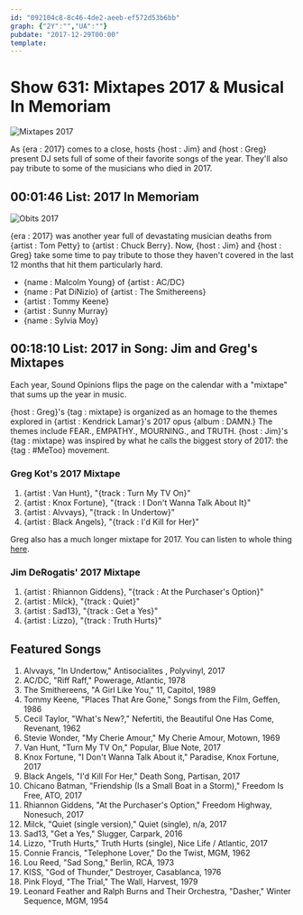 ```yaml
---
id: "092104c8-8c46-4de2-aeeb-ef572d53b6bb"
graph: {"2Y":"","UA":""}
pubdate: "2017-12-29T00:00"
template: 
---
```






# Show 631: Mixtapes 2017 & Musical In Memoriam

![Mixtapes 2017](https://static.soundopinions.org/images/2017/mixtape_17.jpg)

As {era : 2017} comes to a close, hosts {host : Jim} and {host : Greg} present DJ sets full of some of their favorite songs of the year. They'll also pay tribute to some of the musicians who died in 2017.



## 00:01:46 List: 2017 In Memoriam

![Obits 2017](https://static.soundopinions.org/assets/631/2Y0.jpg)

{era : 2017} was another year full of devastating musician deaths from {artist : Tom Petty} to {artist : Chuck Berry}. Now, {host : Jim} and {host : Greg} take some time to pay tribute to those they haven't covered in the last 12 months that hit them particularly hard.

- {name : Malcolm Young} of {artist : AC/DC}
- {name : Pat DiNizio} of {artist : The Smithereens}
- {artist : Tommy Keene}
- {artist : Sunny Murray}
- {name : Sylvia Moy}



## 00:18:10 List: 2017 in Song: Jim and Greg's Mixtapes

Each year, Sound Opinions flips the page on the calendar with a "mixtape" that sums up the year in music.

{host : Greg}'s {tag : mixtape} is organized as an homage to the themes explored in {artist : Kendrick Lamar}'s 2017 opus {album : DAMN.} The themes include FEAR., EMPATHY., MOURNING., and TRUTH. {host : Jim}'s {tag : mixtape} was inspired by what he calls the biggest story of 2017: the {tag : #MeToo} movement.


### Greg Kot's 2017 Mixtape

1. {artist : Van Hunt}, "{track : Turn My TV On}"
2. {artist : Knox Fortune}, "{track : I Don't Wanna Talk About It}"
3. {artist : Alvvays}, "{track : In Undertow}"
4. {artist : Black Angels}, "{track : I'd Kill for Her}"

Greg also has a much longer mixtape for 2017. You can listen to whole thing [here](https://open.spotify.com/user/soundopinions/playlist/568JsLcLLKKslGIJXMhzp3).


### Jim DeRogatis' 2017 Mixtape

1. {artist : Rhiannon Giddens}, "{track : At the Purchaser's Option}"
2. {artist : Milck}, "{track : Quiet}"
3. {artist : Sad13}, "{track : Get a Yes}"
4. {artist : Lizzo}, "{track : Truth Hurts}"



## Featured Songs

1. Alvvays, "In Undertow," Antisocialites , Polyvinyl, 2017
2. AC/DC, "Riff Raff," Powerage, Atlantic, 1978
3. The Smithereens, "A Girl Like You," 11, Capitol, 1989
4. Tommy Keene, "Places That Are Gone," Songs from the Film, Geffen, 1986
5. Cecil Taylor, "What's New?," Nefertiti, the Beautiful One Has Come, Revenant, 1962
6. Stevie Wonder, "My Cherie Amour," My Cherie Amour, Motown, 1969
7. Van Hunt, "Turn My TV On," Popular, Blue Note, 2017
8. Knox Fortune, "I Don't Wanna Talk About it," Paradise, Knox Fortune, 2017
9. Black Angels, "I'd Kill For Her," Death Song, Partisan, 2017
10. Chicano Batman, "Friendship (Is a Small Boat in a Storm)," Freedom Is Free, ATO, 2017
11. Rhiannon Giddens, "At the Purchaser's Option," Freedom Highway, Nonesuch, 2017
12. Milck, "Quiet (single version)," Quiet (single), n/a, 2017
13. Sad13, "Get a Yes," Slugger, Carpark, 2016
14. Lizzo, "Truth Hurts," Truth Hurts (single), Nice Life / Atlantic, 2017
15. Connie Francis, "Telephone Lover," Do the Twist, MGM, 1962
16. Lou Reed, "Sad Song," Berlin, RCA, 1973
17. KISS, "God of Thunder," Destroyer, Casablanca, 1976
18. Pink Floyd, "The Trial," The Wall, Harvest, 1979
19. Leonard Feather and Ralph Burns and Their Orchestra, "Dasher," Winter Sequence, MGM, 1954